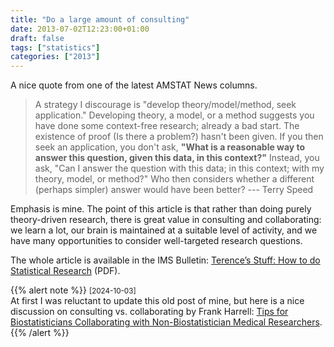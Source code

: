 ```yaml
---
title: "Do a large amount of consulting"
date: 2013-07-02T12:23:00+01:00
draft: false
tags: ["statistics"]
categories: ["2013"]
---
```


A nice quote from one of the latest AMSTAT News columns.

> A strategy I discourage is "develop theory/model/method, seek application." Developing theory, a model, or a method suggests you have done some context-free research; already a bad start. The existence of proof (Is there a problem?) hasn't been given. If you then seek an application, you don't ask, **"What is a reasonable way to answer this question, given this data, in this context?"** Instead, you ask, "Can I answer the question with this data; in this context; with my theory, model, or method?" Who then considers whether a different (perhaps simpler) answer would have been better? --- Terry Speed

Emphasis is mine. The point of this article is that rather than doing purely theory-driven research, there is great value in consulting and collaborating: we learn a lot, our brain is maintained at a suitable level of activity, and we have many opportunities to consider well-targeted research questions.

The whole article is available in the IMS Bulletin: [Terence’s Stuff: How to do Statistical Research](http://www4.stat.ncsu.edu/~davidian/st810a/speed.pdf) (PDF).


{{% alert note %}}
<small>[2024-10-03]</small><br>
At first I was reluctant to update this old post of mine, but here is a nice discussion on consulting vs. collaborating by Frank Harrell: [Tips for Biostatisticians Collaborating with Non-Biostatistician Medical Researchers](https://hbiostat.org/talks/collab.html).
{{% /alert %}}

